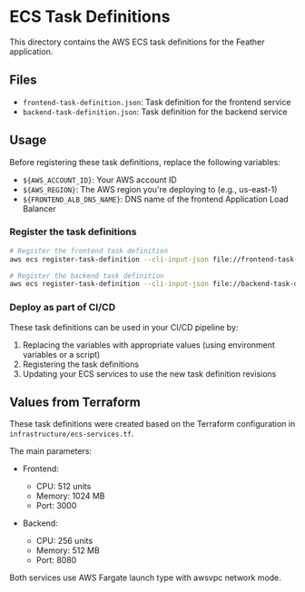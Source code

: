 # ECS Task Definitions

This directory contains the AWS ECS task definitions for the Feather application.

## Files

- `frontend-task-definition.json`: Task definition for the frontend service
- `backend-task-definition.json`: Task definition for the backend service

## Usage

Before registering these task definitions, replace the following variables:

- `${AWS_ACCOUNT_ID}`: Your AWS account ID
- `${AWS_REGION}`: The AWS region you're deploying to (e.g., us-east-1)
- `${FRONTEND_ALB_DNS_NAME}`: DNS name of the frontend Application Load Balancer

### Register the task definitions

```bash
# Register the frontend task definition
aws ecs register-task-definition --cli-input-json file://frontend-task-definition.json

# Register the backend task definition
aws ecs register-task-definition --cli-input-json file://backend-task-definition.json
```

### Deploy as part of CI/CD

These task definitions can be used in your CI/CD pipeline by:

1. Replacing the variables with appropriate values (using environment variables or a script)
2. Registering the task definitions
3. Updating your ECS services to use the new task definition revisions

## Values from Terraform

These task definitions were created based on the Terraform configuration in `infrastructure/ecs-services.tf`.

The main parameters:

- Frontend:
  - CPU: 512 units
  - Memory: 1024 MB
  - Port: 3000
  
- Backend:
  - CPU: 256 units
  - Memory: 512 MB
  - Port: 8080

Both services use AWS Fargate launch type with awsvpc network mode.

